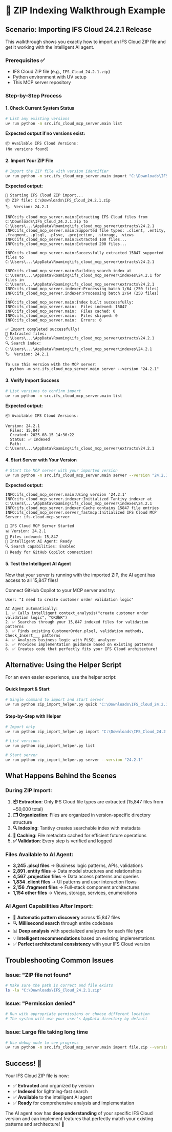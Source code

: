 # 📖 ZIP Indexing Walkthrough Example

## Scenario: Importing IFS Cloud 24.2.1 Release

This walkthrough shows you exactly how to import an IFS Cloud ZIP file and get it working with the intelligent AI agent.

### Prerequisites ✅

- IFS Cloud ZIP file (e.g., `IFS_Cloud_24.2.1.zip`)
- Python environment with UV setup
- This MCP server repository

### Step-by-Step Process

#### 1. Check Current System Status

```bash
# List any existing versions
uv run python -m src.ifs_cloud_mcp_server.main list
```

**Expected output if no versions exist:**

```
📦 Available IFS Cloud Versions:
(No versions found)
```

#### 2. Import Your ZIP File

```bash
# Import the ZIP file with version identifier
uv run python -m src.ifs_cloud_mcp_server.main import "C:\Downloads\IFS_Cloud_24.2.1.zip" --version "24.2.1"
```

**Expected output:**

```
🚀 Starting IFS Cloud ZIP import...
📦 ZIP file: C:\Downloads\IFS_Cloud_24.2.1.zip
🏷️  Version: 24.2.1

INFO:ifs_cloud_mcp_server.main:Extracting IFS Cloud files from C:\Downloads\IFS_Cloud_24.2.1.zip to C:\Users\...\AppData\Roaming\ifs_cloud_mcp_server\extracts\24.2.1
INFO:ifs_cloud_mcp_server.main:Supported file types: .client, .entity, .fragment, .plsql, .plsvc, .projection, .storage, .views
INFO:ifs_cloud_mcp_server.main:Extracted 100 files...
INFO:ifs_cloud_mcp_server.main:Extracted 200 files...
...
INFO:ifs_cloud_mcp_server.main:Successfully extracted 15847 supported files to C:\Users\...\AppData\Roaming\ifs_cloud_mcp_server\extracts\24.2.1

INFO:ifs_cloud_mcp_server.main:Building search index at C:\Users\...\AppData\Roaming\ifs_cloud_mcp_server\indexes\24.2.1 for files in C:\Users\...\AppData\Roaming\ifs_cloud_mcp_server\extracts\24.2.1
INFO:ifs_cloud_mcp_server.indexer:Processing batch 1/64 (250 files)
INFO:ifs_cloud_mcp_server.indexer:Processing batch 2/64 (250 files)
...
INFO:ifs_cloud_mcp_server.main:Index built successfully:
INFO:ifs_cloud_mcp_server.main:  Files indexed: 15847
INFO:ifs_cloud_mcp_server.main:  Files cached: 0
INFO:ifs_cloud_mcp_server.main:  Files skipped: 0
INFO:ifs_cloud_mcp_server.main:  Errors: 0

✅ Import completed successfully!
📁 Extracted files: C:\Users\...\AppData\Roaming\ifs_cloud_mcp_server\extracts\24.2.1
🔍 Search index: C:\Users\...\AppData\Roaming\ifs_cloud_mcp_server\indexes\24.2.1
🏷️  Version: 24.2.1

To use this version with the MCP server:
  python -m src.ifs_cloud_mcp_server.main server --version "24.2.1"
```

#### 3. Verify Import Success

```bash
# List versions to confirm import
uv run python -m src.ifs_cloud_mcp_server.main list
```

**Expected output:**

```
📦 Available IFS Cloud Versions:

Version: 24.2.1
  Files: 15,847
  Created: 2025-08-15 14:30:22
  Status: ✅ Indexed
  Path: C:\Users\...\AppData\Roaming\ifs_cloud_mcp_server\extracts\24.2.1
```

#### 4. Start Server with Your Version

```bash
# Start the MCP server with your imported version
uv run python -m src.ifs_cloud_mcp_server.main server --version "24.2.1"
```

**Expected output:**

```
INFO:ifs_cloud_mcp_server.main:Using version '24.2.1'
INFO:ifs_cloud_mcp_server.indexer:Initialized Tantivy indexer at C:\Users\...\AppData\Roaming\ifs_cloud_mcp_server\indexes\24.2.1
INFO:ifs_cloud_mcp_server.indexer:Cache contains 15847 file entries
INFO:ifs_cloud_mcp_server.server_fastmcp:Initialized IFS Cloud MCP Server: ifs-cloud-mcp-server

🚀 IFS Cloud MCP Server Started
📊 Version: 24.2.1
📁 Files indexed: 15,847
🧠 Intelligent AI Agent: Ready
🔍 Search capabilities: Enabled
🎯 Ready for GitHub Copilot connection!
```

#### 5. Test the Intelligent AI Agent

Now that your server is running with the imported ZIP, the AI agent has access to all 15,847 files!

Connect GitHub Copilot to your MCP server and try:

```
User: "I need to create customer order validation logic"

AI Agent automatically:
1. ✅ Calls intelligent_context_analysis("create customer order validation logic", "ORDER")
2. ✅ Searches through your 15,847 indexed files for validation patterns
3. ✅ Finds existing CustomerOrder.plsql, validation methods, Check_Insert___ patterns
4. ✅ Analyzes business logic with PLSQL analyzer
5. ✅ Provides implementation guidance based on existing patterns
6. ✅ Creates code that perfectly fits your IFS Cloud architecture!
```

## Alternative: Using the Helper Script

For an even easier experience, use the helper script:

#### Quick Import & Start

```bash
# Single command to import and start server
uv run python zip_import_helper.py quick "C:\Downloads\IFS_Cloud_24.2.1.zip" "24.2.1"
```

#### Step-by-Step with Helper

```bash
# Import only
uv run python zip_import_helper.py import "C:\Downloads\IFS_Cloud_24.2.1.zip" --version "24.2.1"

# List versions
uv run python zip_import_helper.py list

# Start server
uv run python zip_import_helper.py server --version "24.2.1"
```

## What Happens Behind the Scenes

### During ZIP Import:

1. **📦 Extraction**: Only IFS Cloud file types are extracted (15,847 files from ~50,000 total)
2. **🗂️ Organization**: Files are organized in version-specific directory structure
3. **🔍 Indexing**: Tantivy creates searchable index with metadata
4. **💾 Caching**: File metadata cached for efficient future operations
5. **✅ Validation**: Every step is verified and logged

### Files Available to AI Agent:

- **3,245 .plsql files** → Business logic patterns, APIs, validations
- **2,891 .entity files** → Data model structures and relationships
- **4,567 .projection files** → Data access patterns and queries
- **1,834 .client files** → UI patterns and user interaction flows
- **2,156 .fragment files** → Full-stack component architectures
- **1,154 other files** → Views, storage, services, enumerations

### AI Agent Capabilities After Import:

- 🎯 **Automatic pattern discovery** across 15,847 files
- 🔍 **Millisecond search** through entire codebase
- 📊 **Deep analysis** with specialized analyzers for each file type
- 💡 **Intelligent recommendations** based on existing implementations
- ✅ **Perfect architectural consistency** with your IFS Cloud version

## Troubleshooting Common Issues

### Issue: "ZIP file not found"

```bash
# Make sure the path is correct and file exists
ls -la "C:\Downloads\IFS_Cloud_24.2.1.zip"
```

### Issue: "Permission denied"

```bash
# Run with appropriate permissions or choose different location
# The system will use your user's AppData directory by default
```

### Issue: Large file taking long time

```bash
# Use debug mode to see progress
uv run python -m src.ifs_cloud_mcp_server.main import file.zip --version "24.2.1" --log-level DEBUG
```

## Success! 🎉

Your IFS Cloud ZIP file is now:

- ✅ **Extracted** and organized by version
- ✅ **Indexed** for lightning-fast search
- ✅ **Available** to the intelligent AI agent
- ✅ **Ready** for comprehensive analysis and implementation

The AI agent now has **deep understanding** of your specific IFS Cloud version and can implement features that perfectly match your existing patterns and architecture! 🚀
